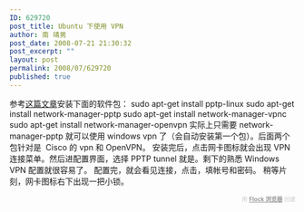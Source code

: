 ```yaml
---
ID: 629720
post_title: Ubuntu 下使用 VPN
author: 南 靖男
post_date: 2008-07-21 21:30:32
post_excerpt: ""
layout: post
permalink: 2008/07/629720
published: true
---
```

参考<a href="http://chinagfw.blogspot.com/2008/07/ubuntu-vpn.html">这篇文章</a>安装下面的软件包：
sudo apt-get install pptp-linux
sudo apt-get install network-manager-pptp
sudo apt-get install network-manager-vpnc
sudo apt-get install network-manager-openvpn
实际上只需要 network-manager-pptp 就可以使用 windows vpn 了（会自动安装第一个包）。后面两个包针对是&nbsp; Cisco 的 vpn 和 OpenVPN。
安装完后，点击网卡图标就会出现 VPN 连接菜单。然后进配置界面，选择 PPTP tunnel 就是。剩下的熟悉 Windows VPN 配置就很容易了。
配置完，就会看见连接，点击，填帐号和密码。
稍等片刻，网卡图标右下出现一把小锁。

   <div class="flockcredit" style="text-align: right; color: #CCC; font-size: x-small;">用 <a href="http://www.flock.com/blogged-with-flock" style="color: #999; font-weight: bold;" target="_new" title="Flock Browser">Flock 浏览器</a> 创建</div>